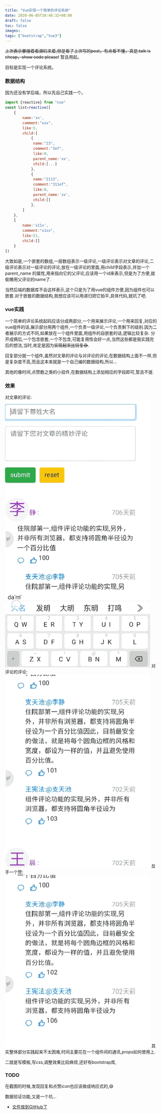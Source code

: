 ```yaml
---
title: "Vue实现一个简单的评论系统"
date: 2020-06-05T10:48:32+08:00
draft: false
toc: false
images:
tags: ["bootstrap","Vue3"]
---
```

~~上次表示要接着看源码来着,但是看了上次写的post，有点看不懂，真是:talk is cheap，show code please!~~
暂且用起。

目标是实现一个评论系统。
### 数据结构
因为还没有学后端，所以先自己实践一个。
```JavaScript
import {reactive} from "vue"
const list=reactive([
    {
        name:'xx',
        comment:"xxx",
        like:5,
        child:[
            {
             name:"23",
             comment:"3ef",
             like:0,
             parent_name:'xx',
             child:[...]
            },
            {
             name:"2113",
             comment:"311ef",
             like:0,
             parent_name:'xx',
             child:[]
            },
        ]
    },
    {
        name:'x11x',
        comment:"x1xx",
        like:51,
        child:[]
    }
])
```
大致如是,一个嵌套的数组,一层数组表示一级评论,一级评论表示对文章的评论,二级评论表示对一级评论的评论,放在一级评论的里面,用child字段表示,并加一个parent_name 的属性,用来指向它的父评论,应该用一个id来表示,但是为了方便,就偷懒用父评论的name了.

当然后端的数据库不会这样表示,这个只是为了用vue的组件方便,因为组件也可以嵌套.对于嵌套的数据结构,我想应该可以用递归把它拍平,具体代码,就坑了吧.

### vue实践   
一个简单的评论系统起码应该分成两部分,一个用来展示评论,一个用来回复,对应的vue组件的话,展示部分用两个组件,一个负责一级评论,一个负责剩下的级别.因为二者展示的方式不同,如果放在一个组件里面,用组件的自嵌套的话,逻辑比较复杂.
分开成俩后,一个包含嵌套,一个不包含,可能复用性会好一点,当然这些都是我实践完后的想法,当时,肯定是因为~~实现起来比较复杂~~.

回复部分就一个组件,虽然对文章的评论与对评论的评论,在数据结构上面不一样,但是复杂度不高,而且这本来就是一个自己编的数据结构,所以...

其他的像时间,点赞数之类的小挂件,在数据结构上添加相应的字段即可,暂且不提.


### 效果
对文章的评论:
![对文章的评论](/images/对文章的评论.gif)
对评论的评论:
![对评论的评论](/images/对评论的评论.gif)
反手一个赞:
![反手一个赞](/images/反手一个赞.gif)
其实整体部分实践起来不太困难,时间主要花在一个组件间的通讯,props如何使用上.

二就是写模板,写css,调整效果比较麻烦,还好有bootstrap库,

### TODO
在截图的时候,发现回复和点赞icon也应该做成响应式的,😄

数据验证功能,又是一个坑...
* [文件放到GitHub了](https://github.com/zhang-fork/VueComment/ )


